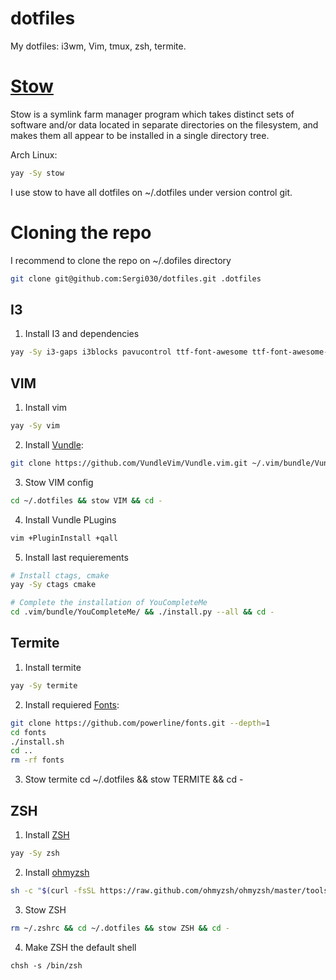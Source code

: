 # dotfiles
My dotfiles: i3wm, Vim, tmux, zsh, termite.

# [Stow](http://www.gnu.org/software/stow/)
Stow is a symlink farm manager program which takes distinct sets of software and/or data located in separate directories on the filesystem, and makes them all appear to be installed in a single directory tree.

Arch Linux:
```bash
yay -Sy stow
```

I  use stow to have all dotfiles on ~/.dotfiles under version control git.

# Cloning the repo
I recommend to clone the repo on ~/.dofiles directory

```bash
git clone git@github.com:Sergi030/dotfiles.git .dotfiles
```
## I3

1. Install I3 and dependencies
```bash
yay -Sy i3-gaps i3blocks pavucontrol ttf-font-awesome ttf-font-awesome-4 alsa-utils flameshot rofi

```


## VIM

1. Install vim

```bash
yay -Sy vim
```

2. Install [Vundle](https://github.com/VundleVim/Vundle.vim.git):

```bash
git clone https://github.com/VundleVim/Vundle.vim.git ~/.vim/bundle/Vundle.vim
```

3. Stow VIM config

```bash
cd ~/.dotfiles && stow VIM && cd -
```

4. Install Vundle PLugins

```bash
vim +PluginInstall +qall
```

5. Install last requierements

```bash
# Install ctags, cmake
yay -Sy ctags cmake

# Complete the installation of YouCompleteMe
cd .vim/bundle/YouCompleteMe/ && ./install.py --all && cd -

```
## Termite

1. Install termite

```bash
yay -Sy termite
```

2. Install requiered [Fonts](https://github.com/powerline/fonts):

```bash
git clone https://github.com/powerline/fonts.git --depth=1
cd fonts
./install.sh
cd ..
rm -rf fonts
```

3. Stow termite
cd ~/.dotfiles && stow TERMITE && cd -

## ZSH
1. Install [ZSH](https://www.zsh.org/)

```bash
yay -Sy zsh
```

2. Install [ohmyzsh](https://ohmyz.sh/)

```bash
sh -c "$(curl -fsSL https://raw.github.com/ohmyzsh/ohmyzsh/master/tools/install.sh)"
```

3. Stow ZSH

```bash
rm ~/.zshrc && cd ~/.dotfiles && stow ZSH && cd -
```

4. Make ZSH the default shell
```
chsh -s /bin/zsh
```


